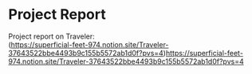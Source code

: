 # Project Report

Project report on Traveler:<br/>
(https://superficial-feet-974.notion.site/Traveler-37643522bbe4493b9c155b5572ab1d0f?pvs=4)https://superficial-feet-974.notion.site/Traveler-37643522bbe4493b9c155b5572ab1d0f?pvs=4
